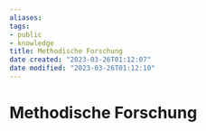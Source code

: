 ```yaml
---
aliases: 
tags: 
- public
- knowledge
title: Methodische Forschung
date created: "2023-03-26T01:12:07"
date modified: "2023-03-26T01:12:10"
---
```


# Methodische Forschung
